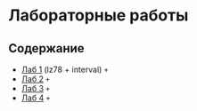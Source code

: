 # Лабораторные работы

## Содержание

- [Лаб 1](https://github.com/JKearnsl/InfoCompression) (lz78 + interval) `+`
- [Лаб 2](https://github.com/JKearnsl/BMPDecoding/blob/master/README.md) `+`
- [Лаб 3](https://github.com/JKearnsl/Steganography) `+`
- [Лаб 4](https://github.com/JKearnsl/HammingCoder) `+`
